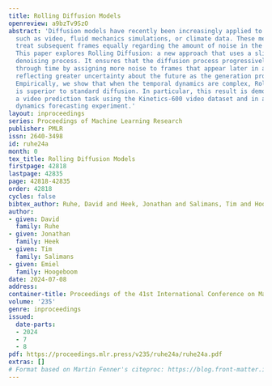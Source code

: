 ```yaml
---
title: Rolling Diffusion Models
openreview: a9bzTv9SzO
abstract: 'Diffusion models have recently been increasingly applied to temporal data
  such as video, fluid mechanics simulations, or climate data. These methods generally
  treat subsequent frames equally regarding the amount of noise in the diffusion process.
  This paper explores Rolling Diffusion: a new approach that uses a sliding window
  denoising process. It ensures that the diffusion process progressively corrupts
  through time by assigning more noise to frames that appear later in a sequence,
  reflecting greater uncertainty about the future as the generation process unfolds.
  Empirically, we show that when the temporal dynamics are complex, Rolling Diffusion
  is superior to standard diffusion. In particular, this result is demonstrated in
  a video prediction task using the Kinetics-600 video dataset and in a chaotic fluid
  dynamics forecasting experiment.'
layout: inproceedings
series: Proceedings of Machine Learning Research
publisher: PMLR
issn: 2640-3498
id: ruhe24a
month: 0
tex_title: Rolling Diffusion Models
firstpage: 42818
lastpage: 42835
page: 42818-42835
order: 42818
cycles: false
bibtex_author: Ruhe, David and Heek, Jonathan and Salimans, Tim and Hoogeboom, Emiel
author:
- given: David
  family: Ruhe
- given: Jonathan
  family: Heek
- given: Tim
  family: Salimans
- given: Emiel
  family: Hoogeboom
date: 2024-07-08
address:
container-title: Proceedings of the 41st International Conference on Machine Learning
volume: '235'
genre: inproceedings
issued:
  date-parts:
  - 2024
  - 7
  - 8
pdf: https://proceedings.mlr.press/v235/ruhe24a/ruhe24a.pdf
extras: []
# Format based on Martin Fenner's citeproc: https://blog.front-matter.io/posts/citeproc-yaml-for-bibliographies/
---
```

